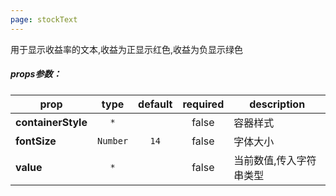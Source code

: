 ```yaml
---
page: stockText
---
```



用于显示收益率的文本,收益为正显示红色,收益为负显示绿色

##### props参数：

prop | type | default | required | description
---- | :----: | :-------: | :--------: | -----------
**containerStyle** | `*` |  | false | 容器样式
**fontSize** | `Number` | `14` | false | 字体大小
**value** | `*` |  | false | 当前数值,传入字符串类型



